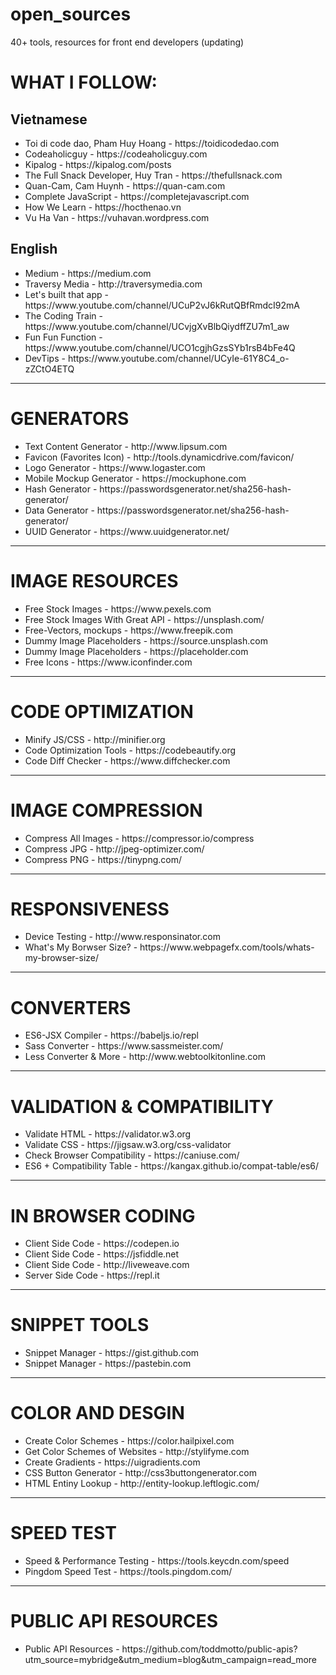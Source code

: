 # open_sources
40+ tools, resources for front end developers (updating)

<h1>WHAT I FOLLOW:</h1>
<h2>Vietnamese</h2>
<ul>
    <li>Toi di code dao, Pham Huy Hoang - https://toidicodedao.com</li>
    <li>Codeaholicguy - https://codeaholicguy.com</li>
    <li>Kipalog - https://kipalog.com/posts</li>
    <li>The Full Snack Developer, Huy Tran - https://thefullsnack.com</li>
    <li>Quan-Cam, Cam Huynh - https://quan-cam.com</li>
    <li>Complete JavaScript - https://completejavascript.com</li>
    <li>How We Learn - https://hocthenao.vn</li>
    <li>Vu Ha Van - https://vuhavan.wordpress.com</li>
</ul>
<h2>English</h2>
<ul>
    <li>Medium - https://medium.com</li>
    <li>Traversy Media - http://traversymedia.com</li>
    <li>Let's built that app - https://www.youtube.com/channel/UCuP2vJ6kRutQBfRmdcI92mA</li>
    <li>The Coding Train - https://www.youtube.com/channel/UCvjgXvBlbQiydffZU7m1_aw</li>
    <li>Fun Fun Function - https://www.youtube.com/channel/UCO1cgjhGzsSYb1rsB4bFe4Q</li>
    <li>DevTips - https://www.youtube.com/channel/UCyIe-61Y8C4_o-zZCtO4ETQ</li>
</ul>
<hr/>
<h1>GENERATORS</h1>
<ul>
    <li>Text Content Generator - http://www.lipsum.com</li>
    <li>Favicon (Favorites Icon) - http://tools.dynamicdrive.com/favicon/</li>
    <li>Logo Generator - https://www.logaster.com</li>
    <li>Mobile Mockup Generator -  https://mockuphone.com</li>
    <li>Hash Generator - https://passwordsgenerator.net/sha256-hash-generator/</li>
    <li>Data Generator - https://passwordsgenerator.net/sha256-hash-generator/</li>
    <li>UUID Generator - https://www.uuidgenerator.net/</li>
</ul>
<hr/>
<h1>IMAGE RESOURCES</h1>
<ul>
    <li>Free Stock Images - https://www.pexels.com</li>
    <li>Free Stock Images With Great API - https://unsplash.com/</li>
    <li>Free-Vectors, mockups - https://www.freepik.com</li>
    <li>Dummy Image Placeholders - https://source.unsplash.com</li>
    <li>Dummy Image Placeholders - https://placeholder.com</li>
    <li>Free Icons - https://www.iconfinder.com</li>
</ul>
<hr/>
<h1>CODE OPTIMIZATION</h1>
<ul>
    <li>Minify JS/CSS - http://minifier.org</li>
    <li>Code Optimization Tools - https://codebeautify.org</li>
    <li>Code Diff Checker - https://www.diffchecker.com</li>
</ul>
<hr/>
<h1>IMAGE COMPRESSION</h1>
<ul>
    <li>Compress All Images - https://compressor.io/compress</li>
    <li>Compress JPG - http://jpeg-optimizer.com/</li>
    <li>Compress PNG - https://tinypng.com/</li>
</ul>
<hr/>
<h1>RESPONSIVENESS</h1>
<ul>
    <li>Device Testing - http://www.responsinator.com</li>
    <li>What's My Borwser Size? - https://www.webpagefx.com/tools/whats-my-browser-size/</li>
</ul>
<hr/>
<h1>CONVERTERS</h1>
<ul>
    <li>ES6-JSX Compiler - https://babeljs.io/repl</li>
    <li>Sass Converter - https://www.sassmeister.com/</li>
    <li>Less Converter & More - http://www.webtoolkitonline.com</li>
</ul>
<hr/>
<h1>VALIDATION & COMPATIBILITY</h1>
<ul>
    <li>Validate HTML - https://validator.w3.org</li>
    <li>Validate CSS - https://jigsaw.w3.org/css-validator</li>
    <li>Check Browser Compatibility - https://caniuse.com/</li>
    <li>ES6 + Compatibility Table - https://kangax.github.io/compat-table/es6/</li>
</ul>
<hr/>
<h1>IN BROWSER CODING</h1>
<ul>
    <li>Client Side Code - https://codepen.io</li>
    <li>Client Side Code - https://jsfiddle.net</li>
    <li>Client Side Code - http://liveweave.com</li>
    <li>Server Side Code - https://repl.it</li>
</ul>
<hr/>
<h1>SNIPPET TOOLS</h1>
<ul>
    <li>Snippet Manager - https://gist.github.com</li>
    <li>Snippet Manager - https://pastebin.com</li>
</ul>
<hr/>
<h1>COLOR AND DESGIN</h1>
<ul>
    <li>Create Color Schemes - https://color.hailpixel.com</li>
    <li>Get Color Schemes of Websites - http://stylifyme.com</li>
    <li>Create Gradients - https://uigradients.com</li>
    <li>CSS Button Generator - http://css3buttongenerator.com</li>
    <li>HTML Entiny Lookup - http://entity-lookup.leftlogic.com/</li>
</ul>
<hr/>
<h1>SPEED TEST</h1>
<ul>
    <li>Speed & Performance Testing - https://tools.keycdn.com/speed</li>
    <li>Pingdom Speed Test - https://tools.pingdom.com/</li>
</ul>
<hr/>
<h1>PUBLIC API RESOURCES</h1>
<ul>
    <li>Public API Resources - https://github.com/toddmotto/public-apis?utm_source=mybridge&utm_medium=blog&utm_campaign=read_more</li>
</ul>